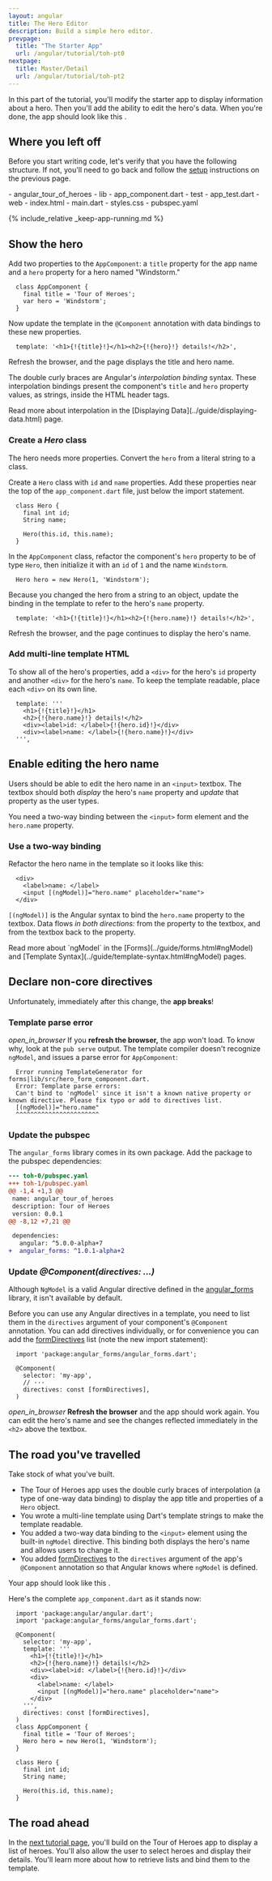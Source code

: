 ```yaml
---
layout: angular
title: The Hero Editor
description: Build a simple hero editor.
prevpage:
  title: "The Starter App"
  url: /angular/tutorial/toh-pt0
nextpage:
  title: Master/Detail
  url: /angular/tutorial/toh-pt2
---
```

<?code-excerpt path-base="examples/ng/doc/toh-1"?>
In this part of the tutorial, you'll modify the starter app to display
information about a hero. Then you'll add the ability to edit the hero's data.
When you're done, the app should look like this <live-example></live-example>.

## Where you left off

Before you start writing code, let's verify that you have the following structure.
If not, you'll need to go back and follow the [setup](toh-pt0) instructions
on the previous page.

<div class="ul-filetree" markdown="1">
- angular_tour_of_heroes
  - lib
    - app_component.dart
  - test
    - app_test.dart
  - web
    - index.html
    - main.dart
    - styles.css
  - pubspec.yaml
</div>

{% include_relative _keep-app-running.md %}

## Show the hero

Add two properties to the `AppComponent`: a `title` property for the app name and a `hero` property
for a hero named "Windstorm."

<?code-excerpt "lib/app_component_1.dart (AppComponent class)" region="app-component-1" title?>
```
  class AppComponent {
    final title = 'Tour of Heroes';
    var hero = 'Windstorm';
  }
```

Now update the template in the `@Component` annotation with data bindings to these new properties.

<?code-excerpt "lib/app_component_1.dart (@Component)" region="show-hero" title?>
```
  template: '<h1>{!{title}!}</h1><h2>{!{hero}!} details!</h2>',
```

Refresh the browser, and the page displays the title and hero name.

The double curly braces are Angular's *interpolation binding* syntax.
These interpolation bindings present the component's `title` and `hero` property values,
as strings, inside the HTML header tags.

<div class="l-sub-section" markdown="1">
  Read more about interpolation in the [Displaying Data](../guide/displaying-data.html) page.
</div>

### Create a _Hero_ class

The hero needs more properties.
Convert the `hero` from a literal string to a class.

Create a `Hero` class with `id` and `name` properties.
Add these properties near the top of the `app_component.dart` file, just below the import statement.

<?code-excerpt "lib/app_component.dart (Hero class)" region="hero-class-1" title?>
```
  class Hero {
    final int id;
    String name;

    Hero(this.id, this.name);
  }
```

In the `AppComponent` class, refactor the component's `hero` property to be of type `Hero`,
then initialize it with an `id` of `1` and the name `Windstorm`.

<?code-excerpt "lib/app_component.dart (hero property)" region="hero-property-1" title?>
```
  Hero hero = new Hero(1, 'Windstorm');
```

Because you changed the hero from a string to an object,
update the binding in the template to refer to the hero's `name` property.

<?code-excerpt "lib/app_component_1.dart" region="show-hero-2"?>
```
  template: '<h1>{!{title}!}</h1><h2>{!{hero.name}!} details!</h2>',
```

Refresh the browser, and the page continues to display the hero's name.

### Add multi-line template HTML

To show all of the hero's properties,
add a `<div>` for the hero's `id` property and another `<div>` for the hero's `name`.
To keep the template readable, place each `<div>` on its own line.

<?code-excerpt "lib/app_component_1.dart (multi-line strings)" title?>
```
  template: '''
    <h1>{!{title}!}</h1>
    <h2>{!{hero.name}!} details!</h2>
    <div><label>id: </label>{!{hero.id}!}</div>
    <div><label>name: </label>{!{hero.name}!}</div>
  ''',
```

## Enable editing the hero name

Users should be able to edit the hero name in an `<input>` textbox.
The textbox should both _display_ the hero's `name` property
and _update_ that property as the user types.

You need a two-way binding between the `<input>` form element and the `hero.name` property.

### Use a two-way binding

Refactor the hero name in the template so it looks like this:

<?code-excerpt "lib/app_component_1.dart" region="name-input"?>
```
  <div>
    <label>name: </label>
    <input [(ngModel)]="hero.name" placeholder="name">
  </div>
```

`[(ngModel)]` is the Angular syntax to bind the `hero.name` property
to the textbox.
Data flows _in both directions:_ from the property to the textbox,
and from the textbox back to the property.

<div class="l-sub-section" markdown="1">
  Read more about `ngModel` in the
  [Forms](../guide/forms.html#ngModel) and
  [Template Syntax](../guide/template-syntax.html#ngModel) pages.
</div>

## Declare non-core directives

Unfortunately, immediately after this change, the **app breaks**!

### Template parse error

<i class="material-icons">open_in_browser</i>
If you **refresh the browser,** the app won't load.
To know why, look at the `pub serve` output. The template
compiler doesn't recognize `ngModel`, and issues a parse error for
`AppComponent`:

```nocode
  Error running TemplateGenerator for forms|lib/src/hero_form_component.dart.
  Error: Template parse errors:
  Can't bind to 'ngModel' since it isn't a known native property or known directive. Please fix typo or add to directives list.
  [(ngModel)]="hero.name"
  ^^^^^^^^^^^^^^^^^^^^^^^
```

### Update the pubspec

<?code-excerpt path-base="examples/ng/doc"?>

The `angular_forms` library comes in its own package. Add the package to the pubspec dependencies:

<?code-excerpt "toh-0/pubspec.yaml" diff-with="toh-1/pubspec.yaml" from="dependencies" to="angular_forms"?>
```diff
--- toh-0/pubspec.yaml
+++ toh-1/pubspec.yaml
@@ -1,4 +1,3 @@
 name: angular_tour_of_heroes
 description: Tour of Heroes
 version: 0.0.1
@@ -8,12 +7,21 @@

 dependencies:
   angular: ^5.0.0-alpha+7
+  angular_forms: ^1.0.1-alpha+2
```

<?code-excerpt path-base="examples/ng/doc/toh-1"?>

<a id="component-directives"></a>
### Update _@Component(directives: ...)_

Although `NgModel` is a valid Angular directive defined in the [angular_forms][]
library, it isn't available by default.

Before you can use any Angular directives in a template,
you need to list them in the `directives` argument of your component's
`@Component` annotation. You can add directives individually, or for
convenience you can add the [formDirectives][] list
(note the new import statement):

<?code-excerpt "lib/app_component.dart (directives)" title?>
```
  import 'package:angular_forms/angular_forms.dart';

  @Component(
    selector: 'my-app',
    // ···
    directives: const [formDirectives],
  )
```

<i class="material-icons">open_in_browser</i>
**Refresh the browser** and the app should work again.
You can edit the hero's name and see the changes reflected immediately in the `<h2>` above the textbox.

## The road you've travelled

Take stock of what you've built.

* The Tour of Heroes app uses the double curly braces of interpolation (a type of one-way data binding)
  to display the app title and properties of a `Hero` object.
* You wrote a multi-line template using Dart's template strings to make the template readable.
* You added a two-way data binding to the `<input>` element
  using the built-in `ngModel` directive. This binding both displays the hero's
  name and allows users to change it.
* You added [formDirectives][] to the `directives` argument of the app's
  `@Component` annotation so that Angular knows where `ngModel` is defined.

Your app should look like this <live-example></live-example>.

Here's the complete `app_component.dart` as it stands now:

<?code-excerpt "lib/app_component.dart" title linenums?>
```
  import 'package:angular/angular.dart';
  import 'package:angular_forms/angular_forms.dart';

  @Component(
    selector: 'my-app',
    template: '''
      <h1>{!{title}!}</h1>
      <h2>{!{hero.name}!} details!</h2>
      <div><label>id: </label>{!{hero.id}!}</div>
      <div>
        <label>name: </label>
        <input [(ngModel)]="hero.name" placeholder="name">
      </div>
    ''',
    directives: const [formDirectives],
  )
  class AppComponent {
    final title = 'Tour of Heroes';
    Hero hero = new Hero(1, 'Windstorm');
  }

  class Hero {
    final int id;
    String name;

    Hero(this.id, this.name);
  }
```

## The road ahead

In the [next tutorial page](./toh-pt2.html), you'll build on the Tour of Heroes app to display a list of heroes.
You'll also allow the user to select heroes and display their details.
You'll learn more about how to retrieve lists and bind them to the template.

[angular_forms]: /api/angular_forms
[formDirectives]: /api/angular_forms/angular_forms/formDirectives-constant